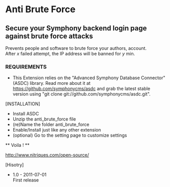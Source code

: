 # Anti Brute Force #

## Secure your Symphony backend login page against brute force attacks ##

Prevents people and software to brute force your authors, account.  
After *x* failed attempt, the IP address will be banned for *y* min.

### REQUIREMENTS ###

- This Extension relies on the "Advanced Symphony Database Connector" (ASDC) library. Read more about it 
  at https://github.com/symphonycms/asdc and grab the latest stable version using 
  "git clone git://github.com/symphonycms/asdc.git". 

[INSTALLATION]

- Install ASDC
- Unzip the anti_brute_force file
- (re)Name the folder anti_brute_force
- Enable/Install just like any other extension
- (optional) Go to the setting page to customize settings

** Voila ! **

http://www.nitriques.com/open-source/

[Hisotry]

- 1.0 - 2011-07-01  
  First release